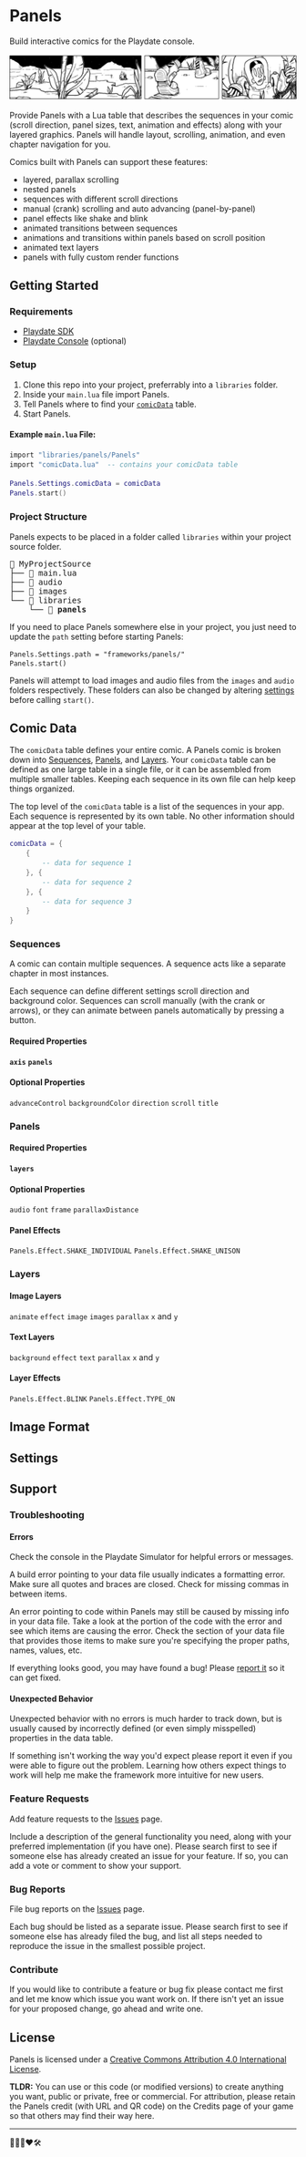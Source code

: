 # Panels

Build interactive comics for the Playdate console.

![Banner](./assets/images/panelsBanner.gif)

<!--<img src="./assets/images/PanelsLoop.gif" width="800px"style="image-rendering: pixelated; margin:0 auto; text-align: center;"/> -->

Provide Panels with a Lua table that describes the sequences in your comic (scroll direction, panel sizes, text, animation and effects) along with your layered graphics. Panels will handle layout, scrolling, animation, and even chapter navigation for you.

Comics built with Panels can support these features:

-   layered, parallax scrolling
-   nested panels
-   sequences with different scroll directions
-   manual (crank) scrolling and auto advancing (panel-by-panel)
-   panel effects like shake and blink
-   animated transitions between sequences
-   animations and transitions within panels based on scroll position
-   animated text layers
-   panels with fully custom render functions

## Getting Started

### Requirements

-   [Playdate SDK](https://play.date/dev/)
-   [Playdate Console](https://shop.play.date) (optional)

### Setup

1. Clone this repo into your project, preferrably into a `libraries` folder.
2. Inside your `main.lua` file import Panels.
3. Tell Panels where to find your [`comicData`](#comic-data) table.
4. Start Panels.

#### Example `main.lua` File:

```lua
import "libraries/panels/Panels"
import "comicData.lua"  -- contains your comicData table

Panels.Settings.comicData = comicData
Panels.start()
```

### Project Structure

Panels expects to be placed in a folder called `libraries` within your project source folder.

<pre>
📁 MyProjectSource
├── 📄 main.lua
├── 📁 audio
├── 📁 images
└── 📁 libraries
    └── 📁 <b>panels</b>
</pre>

If you need to place Panels somewhere else in your project, you just need to update the `path` setting before starting Panels:

```
Panels.Settings.path = "frameworks/panels/"
Panels.start()
```

Panels will attempt to load images and audio files from the `images` and `audio` folders respectively. These folders can also be changed by altering [settings](#settings) before calling `start()`.

## Comic Data

The `comicData` table defines your entire comic. A Panels comic is broken down into [Sequences](#sequences), [Panels](#panels), and [Layers](#layers). Your `comicData` table can be defined as one large table in a single file, or it can be assembled from multiple smaller tables. Keeping each sequence in its own file can help keep things organized.

The top level of the `comicData` table is a list of the sequences in your app. Each sequence is represented by its own table.
No other information should appear at the top level of your table.

```lua
comicData = {
    {
        -- data for sequence 1
    }, {
        -- data for sequence 2
    }, {
        -- data for sequence 3
    }
}
```

### Sequences

A comic can contain multiple sequences. A sequence acts like a separate chapter in most instances.

Each sequence can define different settings scroll direction and background color. Sequences can scroll manually (with the crank or arrows), or they can animate between panels automatically by pressing a button.

#### Required Properties

**`axis`**
**`panels`**

#### Optional Properties

`advanceControl`
`backgroundColor`
`direction`
`scroll`
`title`

### Panels

#### Required Properties

**`layers`**

#### Optional Properties

`audio`
`font`
`frame`
`parallaxDistance`

#### Panel Effects

`Panels.Effect.SHAKE_INDIVIDUAL`
`Panels.Effect.SHAKE_UNISON`

### Layers

#### Image Layers

`animate`
`effect`
`image`
`images`
`parallax`
`x` and `y`

#### Text Layers

`background`
`effect`
`text`
`parallax`
`x` and `y`

#### Layer Effects

`Panels.Effect.BLINK`
`Panels.Effect.TYPE_ON`

## Image Format

## Settings

## Support

### Troubleshooting

#### Errors

Check the console in the Playdate Simulator for helpful errors or messages.

A build error pointing to your data file usually indicates a formatting error. Make sure all quotes and braces are closed. Check for missing commas in between items.

An error pointing to code within Panels may still be caused by missing info in your data file. Take a look at the portion of the code with the error and see which items are causing the error. Check the section of your data file that provides those items to make sure you're specifying the proper paths, names, values, etc.

If everything looks good, you may have found a bug! Please [report it](#bug-reports) so it can get fixed.

#### Unexpected Behavior

Unexpected behavior with no errors is much harder to track down, but is usually caused by incorrectly defined (or even simply misspelled) properties in the data table.

If something isn't working the way you'd expect please report it even if you were able to figure out the problem. Learning how others expect things to work will help me make the framework more intuitive for new users.

### Feature Requests

Add feature requests to the [Issues](https://github.com/cadin/panels/issues) page.

Include a description of the general functionality you need, along with your preferred implementation (if you have one). Please search first to see if someone else has already created an issue for your feature. If so, you can add a vote or comment to show your support.

### Bug Reports

File bug reports on the [Issues](https://github.com/cadin/panels/issues) page.

Each bug should be listed as a separate issue. Please search first to see if someone else has already filed the bug, and list all steps needed to reproduce the issue in the smallest possible project.

### Contribute

If you would like to contribute a feature or bug fix please contact me first and let me know which issue you want work on. If there isn't yet an issue for your proposed change, go ahead and write one.

## License

Panels is licensed under a [Creative Commons Attribution 4.0 International License](https://creativecommons.org/licenses/by/4.0/).

**TLDR:** You can use or this code (or modified versions) to create anything you want, public or private, free or commercial. For attribution, please retain the Panels credit (with URL and QR code) on the Credits page of your game so that others may find their way here.

---

👨🏻‍🦲❤️🛠
